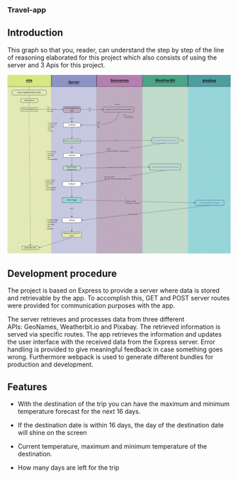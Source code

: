 ### Travel-app


 ## Introduction 
This graph so that you, reader, can understand the step by step of the line of reasoning elaborated for this project which also consists of using the server and 3 Apis for this project.

![flwochart](./src/client/styles/grafico.jpg)

 ## Development procedure
 
The project is based on Express to provide a server where data is stored and retrievable by the app. To accomplish this, GET and POST server routes were provided for communication purposes with the app. 

The server retrieves and processes data from three different APIs: GeoNames, Weatherbit.io and Pixabay. The retrieved information is served via specific routes. The app retrieves the information and updates the user interface with the received data from the Express server. Error handling is provided to give meaningful feedback in case something goes wrong. Furthermore webpack is used to generate different bundles for production and development.

## Features

* With the destination of the trip you can have the maximum and minimum temperature forecast for the next 16 days.

* If the destination date is within 16 days, the day of the destination date will shine on the screen

* Current temperature, maximum and minimum temperature of the destination.

* How many days are left for the trip
